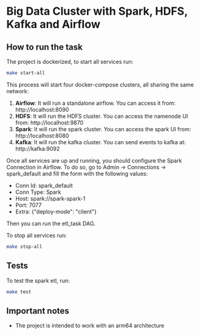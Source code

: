 # Big Data Cluster with Spark, HDFS, Kafka and Airflow
## How to run the task
The project is dockerized, to start all services run: 

```bash
make start-all
```

This process will start four docker-compose clusters, all sharing the same network:
1. **Airflow**: It will run a standalone airflow. You can access it from: http://localhost:8090
2. **HDFS**: It will run the HDFS cluster. You can access the namenode UI from: http://localhost:9870
3. **Spark**: It will run the spark cluster. You can access the spark UI from: http://localhost:8080
4. **Kafka**: It will run the kafka cluster. You can send events to kafka at: http://kafka:9092

Once all services are up and running, you should configure the Spark Connection in Airflow. To do so, go to Admin -> 
Connections -> spark_default and fill the form with the following values:
+ Conn Id: spark_default
+ Conn Type: Spark
+ Host: spark://spark-spark-1
+ Port: 7077
+ Extra: {"deploy-mode": "client"}

Then you can run the etl_task DAG.

To stop all services run:

```bash
make stop-all
```

## Tests
To test the spark etl, run:

```bash
make test
``` 

## Important notes
+ The project is intended to work with an arm64 architecture
